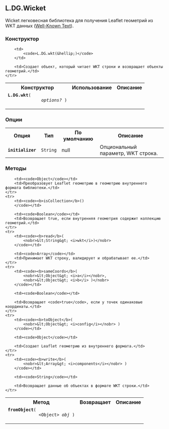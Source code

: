 ## L.DG.Wicket

Wicket легковесная библиотека для получения Leaflet геометрий из WKT данных ([Well-Known Text](http://en.wikipedia.org/wiki/Well-known_text)).

### Конструктор

<table>
    <tr>
        <th>Конструктор</th>
        <th>Использование</th>
        <th>Описание</th>
    </tr>
    <tr>
        <td><code><b>L.DG.wkt</b>(
            <nobr> <i>options?</i> )</nobr>
        </code></td>

        <td>
            <code>L.DG.wkt(&hellip;)</code>
        </td>

        <td>Создает объект, который читает WKT строки и возвращает объекты геометрий.</td>
    </tr>
</table>

### Опции

<table>
    <tr>
        <th>Опция</th>
        <th>Тип</th>
        <th>По умолчанию</th>
        <th>Описание</th>
    </tr>
    <tr>
        <td><code><b>initializer</b></code></td>
        <td><code>String</code></td>
        <td>null</td>
        <td>Опциональный параметр, WKT строка.</td>
    </tr>
</table>

### Методы

<table>
    <tr>
        <th>Метод</th>
        <th>Возвращает</th>
        <th>Описание</th>
    </tr>
    <tr>
        <td><code><b>fromObject</b>(
            <nobr>&lt;Object&gt; <i>obj</i> )</nobr>
        </code></td>

        <td><code>Object</code></td>
        <td>Преобразовует Leaflet геометрию в геометрию внутреннего формата библиотеки.</td>
    </tr>
    <tr>
        <td><code><b>isCollection</b>()
        </code></td>

        <td><code>Boolean</code></td>
        <td>Возвращает true, если внутренняя геометрия содержит коллекцию геометрий.</td>
    </tr>
    <tr>
        <td><code><b>read</b>(
            <nobr>&lt;String&gt; <i>wkt</i>)</nobr>
        </code></td>

        <td><code>Array</code></td>
        <td>Принимает WKT строку, валидирует и обрабатывает ее.</td>
    </tr>
    <tr>
        <td><code><b>sameCoords</b>(
            <nobr>&lt;Object&gt; <i>a</i></nobr>,
            <nobr>&lt;Object&gt; <i>b</i> )</nobr>
        </code></td>

        <td><code>Boolean</code></td>

        <td>Возвращает <code>true</code>, если у точек одинаковые координаты.</td>
    </tr>
    <tr>
        <td><code><b>toObject</b>(
            <nobr>&lt;Object&gt; <i>config</i></nobr> )
        </code></td>

        <td><code>Object</code></td>

        <td>Создает Leaflet геометрию из внутреннего формата.</td>
    </tr>
    <tr>
        <td><code><b>write</b>(
            <nobr>&lt;Array&gt; <i>components</i></nobr> )
        </code></td>

        <td><code>String</code></td>

        <td>Возвращает данные об объектах в формате WKT строки.</td>
    </tr>
</table>
